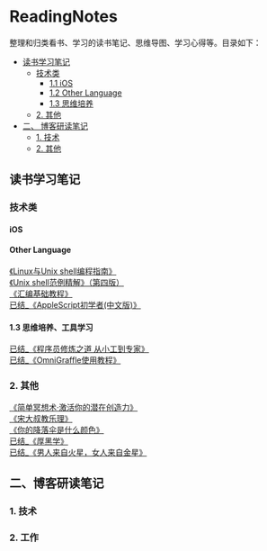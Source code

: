 <!--
[《 》]( )</br>>
-->

# ReadingNotes

整理和归类看书、学习的读书笔记、思维导图、学习心得等。目录如下：

* [读书学习笔记](#读书学习笔记)
	* [技术类](#技术类)
		* [1.1 iOS](#notes-tec-ios)
		* [1.2 Other Language](#notes-tec-other)
		* [1.3 思维培养](#notes-tec-thought)
	* [2. 其他](#notes-other)
* [二、 博客研读笔记](#blog)</br>
	* [1. 技术](#blog-tec)
	* [2. 其他](#blog-other)

## 读书学习笔记

### 技术类

#### iOS

#### Other Language
[《Linux与Unix shell编程指南》]()        </br>
[《Unix shell范例精解》（第四版）]( )     </br>
[《汇编基础教程》]( )                    </br>
[已结_《AppleScript初学者(中文版)》]( )   </br>

#### 1.3 思维培养、工具学习
[已结_《程序员修炼之道 从小工到专家》]( )</br>
[已结_《OmniGraffle使用教程》]( )</br>

### 2. 其他
[《简单冥想术·激活你的潜在创造力》]( )</br>
[《宋大叔教乐理》]( )</br>
[《你的降落伞是什么颜色》]( )</br>
[已结_《厚黑学》]( )</br>
[已结_《男人来自火星，女人来自金星》]( )</br>

## 二、博客研读笔记

### 1. 技术

### 2. 工作
